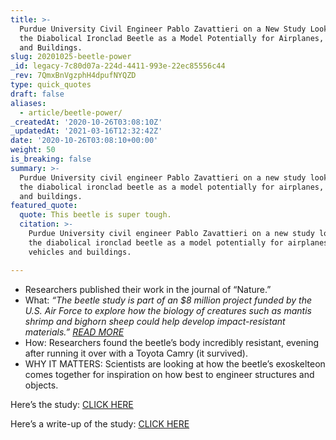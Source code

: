 ```yaml
---
title: >-
  Purdue University Civil Engineer Pablo Zavattieri on a New Study Looking at
  the Diabolical Ironclad Beetle as a Model Potentially for Airplanes, Vehicles
  and Buildings.
slug: 20201025-beetle-power
_id: legacy-7c80d07a-224d-4411-993e-22ec85556c44
_rev: 7QmxBnVgzphH4dpufNYQZD
type: quick_quotes
draft: false
aliases:
  - article/beetle-power/
_createdAt: '2020-10-26T03:08:10Z'
_updatedAt: '2021-03-16T12:32:42Z'
date: '2020-10-26T03:08:10+00:00'
weight: 50
is_breaking: false
summary: >-
  Purdue University civil engineer Pablo Zavattieri on a new study looking at
  the diabolical ironclad beetle as a model potentially for airplanes, vehicles
  and buildings.
featured_quote:
  quote: This beetle is super tough.
  citation: >-
    Purdue University civil engineer Pablo Zavattieri on a new study looking at
    the diabolical ironclad beetle as a model potentially for airplanes,
    vehicles and buildings.

---
```

* Researchers published their work in the journal of “Nature.”
* What: _“The beetle study is part of an $8 million project funded by the U.S. Air Force to explore how the biology of creatures such as mantis shrimp and bighorn sheep could help develop impact-resistant materials.” [READ MORE](https://www.pbs.org/newshour/science/cant-crush-this-beetle-armor-gives-clues-to-tougher-planes)_
* How: Researchers found the beetle’s body incredibly resistant, evening after running it over with a Toyota Camry (it survived).
* WHY IT MATTERS: Scientists are looking at how the beetle’s exoskelteon comes together for inspiration on how best to engineer structures and objects.

Here’s the study: [CLICK HERE](https://www.nature.com/articles/s41586-020-2813-8)

Here’s a write-up of the study: [CLICK HERE](https://www.nature.com/articles/d41586-020-02840-1)